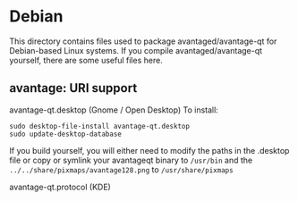 
Debian
====================
This directory contains files used to package avantaged/avantage-qt
for Debian-based Linux systems. If you compile avantaged/avantage-qt yourself, there are some useful files here.

## avantage: URI support ##


avantage-qt.desktop  (Gnome / Open Desktop)
To install:

	sudo desktop-file-install avantage-qt.desktop
	sudo update-desktop-database

If you build yourself, you will either need to modify the paths in
the .desktop file or copy or symlink your avantageqt binary to `/usr/bin`
and the `../../share/pixmaps/avantage128.png` to `/usr/share/pixmaps`

avantage-qt.protocol (KDE)

